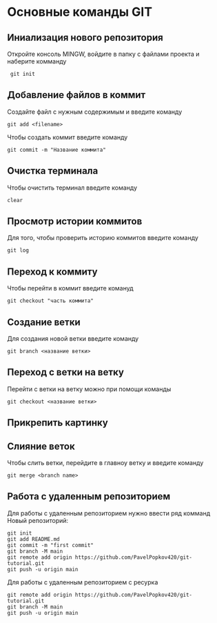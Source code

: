 # Основные команды GIT

## Иниализация нового репозитория 

Откройте консоль MINGW, войдите в папку с файлами проекта и наберите комманду 
```
 git init
```

## Добавление файлов в коммит

Создайте файл с нужным содержимым и введите команду
```
git add <filename>
```
Чтобы создать коммит введите команду
```
git commit -m "Название коммита"
```
## Очистка терминала 

Чтобы очистить терминал введите команду
```
clear
```

## Просмотр истории коммитов 

Для того, чтобы проверить историю коммитов введите команду
```
git log
```
## Переход к коммиту 

Чтобы перейти в коммит введите комануд
```
git checkout "часть коммита"
```
## Создание ветки
Для создания новой ветки введите команду
```
git branch <название ветки>
```

## Переход с ветки на ветку
Перейти с ветки на ветку можно при помощи команды
```
git checkout <название ветки>
```
## Прикрепить картинку 

## Слияние веток

Чтобы слить ветки, перейдите в главноу ветку и введите команду
```
git merge <branch name>
```
 
## Работа с удаленным репозиторием 

Для работы с удаленным репозиторием нужно ввести ряд комманд
Новый репозиторий:
```
git init
git add README.md
git commit -m "first commit"
git branch -M main
git remote add origin https://github.com/PavelPopkov420/git-tutorial.git
git push -u origin main
```
Для работы с удаленным репозиторием с ресурка
```
git remote add origin https://github.com/PavelPopkov420/git-tutorial.git
git branch -M main
git push -u origin main
```
